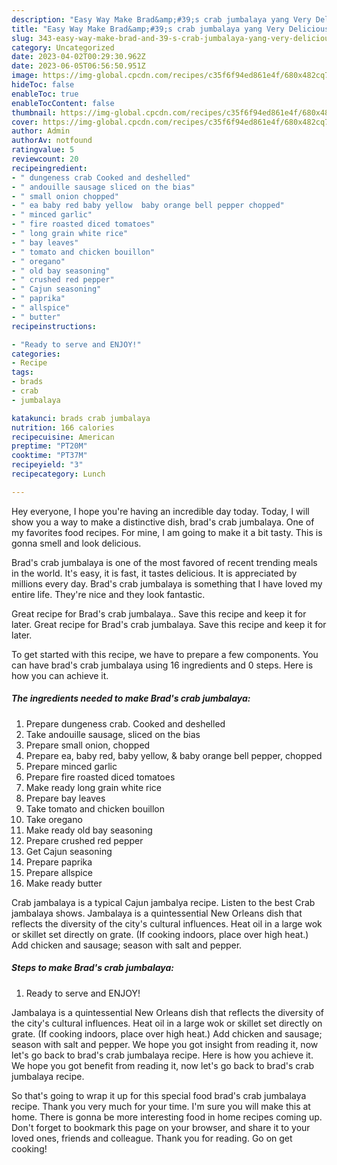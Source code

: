 ```yaml
---
description: "Easy Way Make Brad&amp;#39;s crab jumbalaya yang Very Delicious}"
title: "Easy Way Make Brad&amp;#39;s crab jumbalaya yang Very Delicious}"
slug: 343-easy-way-make-brad-and-39-s-crab-jumbalaya-yang-very-delicious
category: Uncategorized
date: 2023-04-02T00:29:30.962Z
date: 2023-06-05T06:56:50.951Z
image: https://img-global.cpcdn.com/recipes/c35f6f94ed861e4f/680x482cq70/brads-crab-jumbalaya-recipe-main-photo.jpg
hideToc: false
enableToc: true
enableTocContent: false
thumbnail: https://img-global.cpcdn.com/recipes/c35f6f94ed861e4f/680x482cq70/brads-crab-jumbalaya-recipe-main-photo.jpg
cover: https://img-global.cpcdn.com/recipes/c35f6f94ed861e4f/680x482cq70/brads-crab-jumbalaya-recipe-main-photo.jpg
author: Admin
authorAv: notfound
ratingvalue: 5
reviewcount: 20
recipeingredient:
- " dungeness crab Cooked and deshelled"
- " andouille sausage sliced on the bias"
- " small onion chopped"
- " ea baby red baby yellow  baby orange bell pepper chopped"
- " minced garlic"
- " fire roasted diced tomatoes"
- " long grain white rice"
- " bay leaves"
- " tomato and chicken bouillon"
- " oregano"
- " old bay seasoning"
- " crushed red pepper"
- " Cajun seasoning"
- " paprika"
- " allspice"
- " butter"
recipeinstructions:

- "Ready to serve and ENJOY!"
categories:
- Recipe
tags:
- brads
- crab
- jumbalaya

katakunci: brads crab jumbalaya 
nutrition: 166 calories
recipecuisine: American
preptime: "PT20M"
cooktime: "PT37M"
recipeyield: "3"
recipecategory: Lunch

---
```



Hey everyone, I hope you're having an incredible day today. Today, I will show you a way to make a distinctive dish, brad&#39;s crab jumbalaya. One of my favorites food recipes. For mine, I am going to make it a bit tasty. This is gonna smell and look delicious.

Brad&#39;s crab jumbalaya is one of the most favored of recent trending meals in the world. It's easy, it is fast, it tastes delicious. It is appreciated by millions every day. Brad&#39;s crab jumbalaya is something that I have loved my entire life. They're nice and they look fantastic.

Great recipe for Brad&#39;s crab jumbalaya.. Save this recipe and keep it for later. Great recipe for Brad&#39;s crab jumbalaya. Save this recipe and keep it for later.


To get started with this recipe, we have to prepare a few components. You can have brad&#39;s crab jumbalaya using 16 ingredients and 0 steps. Here is how you can achieve it.

<!--inarticleads1-->

##### The ingredients needed to make Brad&#39;s crab jumbalaya:

1. Prepare  dungeness crab. Cooked and deshelled
1. Take  andouille sausage, sliced on the bias
1. Prepare  small onion, chopped
1. Prepare  ea, baby red, baby yellow, &amp; baby orange bell pepper, chopped
1. Prepare  minced garlic
1. Prepare  fire roasted diced tomatoes
1. Make ready  long grain white rice
1. Prepare  bay leaves
1. Take  tomato and chicken bouillon
1. Take  oregano
1. Make ready  old bay seasoning
1. Prepare  crushed red pepper
1. Get  Cajun seasoning
1. Prepare  paprika
1. Prepare  allspice
1. Make ready  butter


Crab jambalaya is a typical Cajun jambalya recipe. Listen to the best Crab jambalaya shows. Jambalaya is a quintessential New Orleans dish that reflects the diversity of the city&#39;s cultural influences. Heat oil in a large wok or skillet set directly on grate. (If cooking indoors, place over high heat.) Add chicken and sausage; season with salt and pepper. 

<!--inarticleads2-->

##### Steps to make Brad&#39;s crab jumbalaya:


1. Ready to serve and ENJOY!

Jambalaya is a quintessential New Orleans dish that reflects the diversity of the city&#39;s cultural influences. Heat oil in a large wok or skillet set directly on grate. (If cooking indoors, place over high heat.) Add chicken and sausage; season with salt and pepper. We hope you got insight from reading it, now let&#39;s go back to brad&#39;s crab jumbalaya recipe. Here is how you achieve it. We hope you got benefit from reading it, now let&#39;s go back to brad&#39;s crab jumbalaya recipe. 

So that's going to wrap it up for this special food brad&#39;s crab jumbalaya recipe. Thank you very much for your time. I'm sure you will make this at home. There is gonna be more interesting food in home recipes coming up. Don't forget to bookmark this page on your browser, and share it to your loved ones, friends and colleague. Thank you for reading. Go on get cooking!
